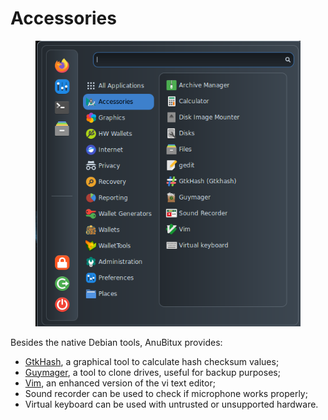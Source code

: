 # Accessories

<figure><img src="../../.gitbook/assets/Accessories.png" alt=""><figcaption></figcaption></figure>

Besides the native Debian tools, AnuBitux provides:

* [GtkHash](https://gtkhash.org/), a graphical tool to calculate hash checksum values;
* [Guymager](https://guymager.sourceforge.io/), a tool to clone drives, useful for backup purposes;
* [Vim](https://www.vim.org/), an enhanced version of the vi text editor;
* Sound recorder can be used to check if microphone works properly;
* Virtual keyboard can be used with untrusted or unsupported hardware.
